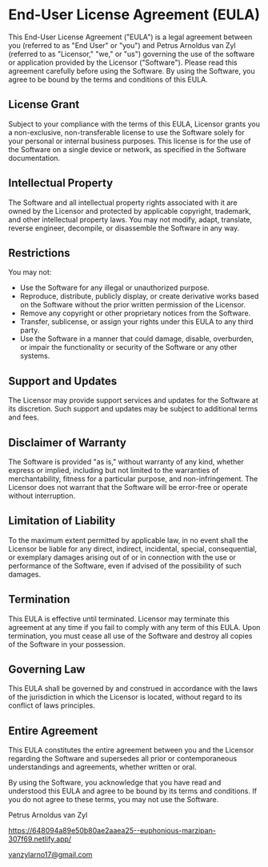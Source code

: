 # End-User License Agreement (EULA)

This End-User License Agreement ("EULA") is a legal agreement between you (referred to as "End User" or "you") and Petrus Arnoldus van Zyl (referred to as "Licensor," "we," or "us") governing the use of the software or application provided by the Licensor ("Software"). Please read this agreement carefully before using the Software. By using the Software, you agree to be bound by the terms and conditions of this EULA.

## License Grant

Subject to your compliance with the terms of this EULA, Licensor grants you a non-exclusive, non-transferable license to use the Software solely for your personal or internal business purposes. This license is for the use of the Software on a single device or network, as specified in the Software documentation.

## Intellectual Property

The Software and all intellectual property rights associated with it are owned by the Licensor and protected by applicable copyright, trademark, and other intellectual property laws. You may not modify, adapt, translate, reverse engineer, decompile, or disassemble the Software in any way.

## Restrictions

You may not:

- Use the Software for any illegal or unauthorized purpose.
- Reproduce, distribute, publicly display, or create derivative works based on the Software without the prior written permission of the Licensor.
- Remove any copyright or other proprietary notices from the Software.
- Transfer, sublicense, or assign your rights under this EULA to any third party.
- Use the Software in a manner that could damage, disable, overburden, or impair the functionality or security of the Software or any other systems.

## Support and Updates

The Licensor may provide support services and updates for the Software at its discretion. Such support and updates may be subject to additional terms and fees.

## Disclaimer of Warranty

The Software is provided "as is," without warranty of any kind, whether express or implied, including but not limited to the warranties of merchantability, fitness for a particular purpose, and non-infringement. The Licensor does not warrant that the Software will be error-free or operate without interruption.

## Limitation of Liability

To the maximum extent permitted by applicable law, in no event shall the Licensor be liable for any direct, indirect, incidental, special, consequential, or exemplary damages arising out of or in connection with the use or performance of the Software, even if advised of the possibility of such damages.

## Termination

This EULA is effective until terminated. Licensor may terminate this agreement at any time if you fail to comply with any term of this EULA. Upon termination, you must cease all use of the Software and destroy all copies of the Software in your possession.

## Governing Law

This EULA shall be governed by and construed in accordance with the laws of the jurisdiction in which the Licensor is located, without regard to its conflict of laws principles.

## Entire Agreement

This EULA constitutes the entire agreement between you and the Licensor regarding the Software and supersedes all prior or contemporaneous understandings and agreements, whether written or oral.

By using the Software, you acknowledge that you have read and understood this EULA and agree to be bound by its terms and conditions. If you do not agree to these terms, you may not use the Software.

Petrus Arnoldus van Zyl  

<https://648094a89e50b80ae2aaea25--euphonious-marzipan-307f69.netlify.app/>  

<vanzylarno17@gmail.com>
